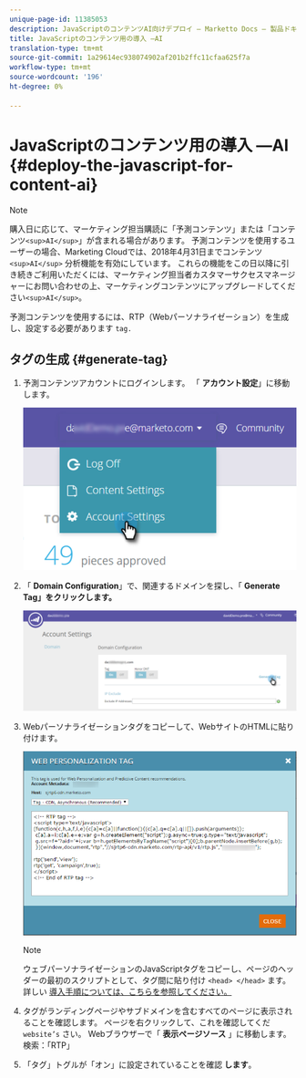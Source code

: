 ```yaml
---
unique-page-id: 11385053
description: JavaScriptのコンテンツAI向けデプロイ — Marketto Docs — 製品ドキュメント
title: JavaScriptのコンテンツ用の導入 —AI
translation-type: tm+mt
source-git-commit: 1a29614ec938074902af201b2ffc11cfaa625f7a
workflow-type: tm+mt
source-wordcount: '196'
ht-degree: 0%

---
```



# JavaScriptのコンテンツ用の導入 —AI {#deploy-the-javascript-for-content-ai}

>[!NOTE]
>
>購入日に応じて、マーケティング担当購読に「予測コンテンツ」または「コンテンツ`<sup>AI</sup>`」が含まれる場合があります。 予測コンテンツを使用するユーザーの場合、Marketing Cloudでは、2018年4月31日までコンテンツ`<sup>AI</sup>` 分析機能を有効にしています。 これらの機能をこの日以降に引き続きご利用いただくには、マーケティング担当者カスタマーサクセスマネージャーにお問い合わせの上、マーケティングコンテンツにアップグレードしてください`<sup>AI</sup>`。

予測コンテンツを使用するには、RTP（Webパーソナライゼーション）を生成し、設定する必要があります `tag.`

## タグの生成 {#generate-tag}

1. 予測コンテンツアカウントにログインします。 「 **アカウント設定**」に移動します。

   ![](assets/settings-dropdown-account-hands.png)

1. 「 **Domain Configuration**」で、関連するドメインを探し、「 **Generate Tag」をクリックします。**

   ![](assets/generate-tag.png)

1. Webパーソナライゼーションタグをコピーして、WebサイトのHTMLに貼り付けます。

   ![](assets/web-personalization-tag.png)

   >[!NOTE]
   >
   >ウェブパーソナライゼーションのJavaScriptタグをコピーし、ページのヘッダーの最初のスクリプトとして、タグ間に貼り付け `<head> </head>` ます。 詳しい [導入手順については、こちらを参照してください](http://docs.marketo.com/display/docs/rtp+tag+implementation)[。](http://pages2.marketo.com/rtp-implementation.html)

1. タグがランディングページやサブドメインを含むすべてのページに表示されることを確認します。 ページを右クリックして、これを確認してくだ `website’s` さい。 Webブラウザーで「 **表示ページソース** 」に移動します。 検索：「RTP」
1. 「タグ」トグルが「オン」に設定されていることを確認 **します**。

